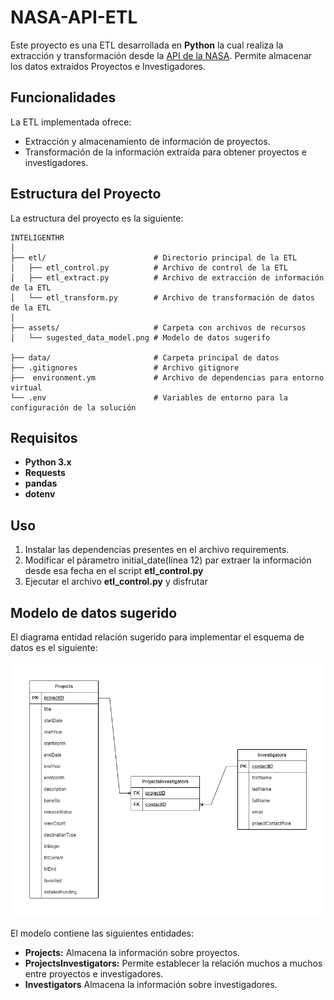 # NASA-API-ETL
Este proyecto es una ETL desarrollada en  **Python** la cual realiza la extracción y transformación desde la [API de la NASA](https://techport.nasa.gov/help/api). Permite almacenar los datos extraídos Proyectos e Investigadores.

## Funcionalidades
La ETL implementada ofrece:

- Extracción y almacenamiento de información de proyectos.
- Transformación de la información extraída para obtener proyectos e investigadores. 

## Estructura del Proyecto

La estructura del proyecto es la siguiente:
```plaintext
INTELIGENTHR
│
├── etl/                        # Directorio principal de la ETL
│   ├── etl_control.py          # Archivo de control de la ETL
│   ├── etl_extract.py          # Archivo de extracción de información de la ETL
│   └── etl_transform.py        # Archivo de transformación de datos de la ETL
│
├── assets/                     # Carpeta con archivos de recursos
│   └── sugested_data_model.png # Modelo de datos sugerifo

├── data/                       # Carpeta principal de datos
├── .gitignores                 # Archivo gitignore
├──  environment.ym             # Archivo de dependencias para entorno virtual
└── .env                        # Variables de entorno para la configuración de la solución

```
## Requisitos

- **Python 3.x**
- **Requests**
- **pandas**
- **dotenv**

## Uso
1. Instalar las dependencias presentes en el archivo requirements.
2. Modificar el párametro initial_date(línea 12) par extraer la información desde esa fecha en el script **etl_control.py**
3. Ejecutar el archivo **etl_control.py** y disfrutar

## Modelo de datos sugerido
El diagrama entidad relación sugerido para implementar el esquema de datos es el siguiente:

![data model](assets/sugested_data_model.png)

El modelo contiene las siguientes entidades:
- **Projects:** Almacena la información sobre proyectos.
- **ProjectsInvestigators:** Permite establecer la relación muchos a muchos entre proyectos e investigadores.
- **Investigators** Almacena la información sobre investigadores.
